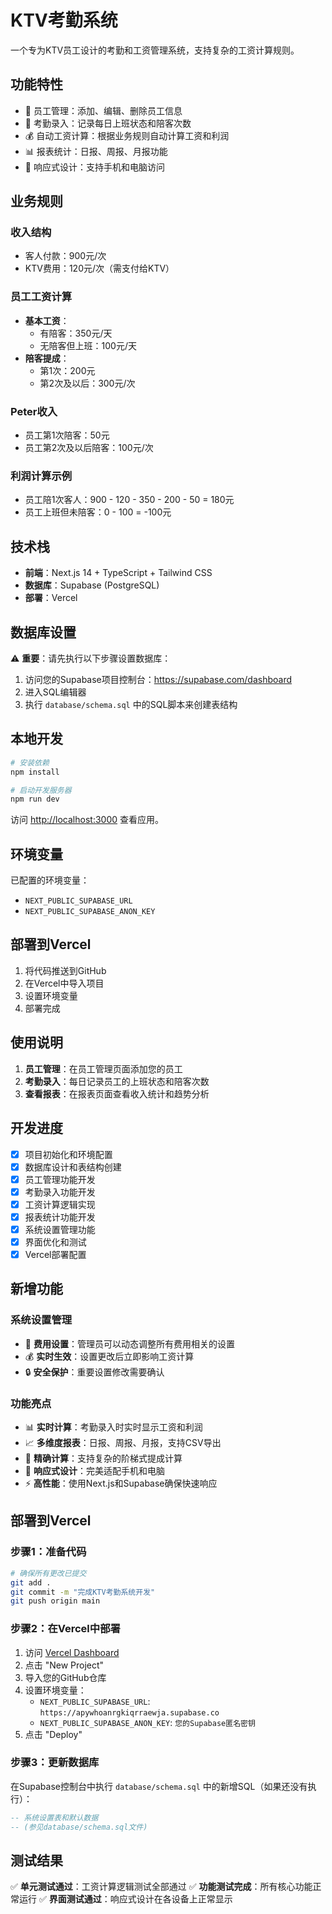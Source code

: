 # KTV考勤系统

一个专为KTV员工设计的考勤和工资管理系统，支持复杂的工资计算规则。

## 功能特性

- 📝 员工管理：添加、编辑、删除员工信息
- 📅 考勤录入：记录每日上班状态和陪客次数
- 💰 自动工资计算：根据业务规则自动计算工资和利润
- 📊 报表统计：日报、周报、月报功能
- 📱 响应式设计：支持手机和电脑访问

## 业务规则

### 收入结构
- 客人付款：900元/次
- KTV费用：120元/次（需支付给KTV）

### 员工工资计算
- **基本工资**：
  - 有陪客：350元/天
  - 无陪客但上班：100元/天
- **陪客提成**：
  - 第1次：200元
  - 第2次及以后：300元/次

### Peter收入
- 员工第1次陪客：50元
- 员工第2次及以后陪客：100元/次

### 利润计算示例
- 员工陪1次客人：900 - 120 - 350 - 200 - 50 = 180元
- 员工上班但未陪客：0 - 100 = -100元

## 技术栈

- **前端**：Next.js 14 + TypeScript + Tailwind CSS
- **数据库**：Supabase (PostgreSQL)
- **部署**：Vercel

## 数据库设置

⚠️ **重要**：请先执行以下步骤设置数据库：

1. 访问您的Supabase项目控制台：https://supabase.com/dashboard
2. 进入SQL编辑器
3. 执行 `database/schema.sql` 中的SQL脚本来创建表结构

## 本地开发

```bash
# 安装依赖
npm install

# 启动开发服务器
npm run dev
```

访问 [http://localhost:3000](http://localhost:3000) 查看应用。

## 环境变量

已配置的环境变量：
- `NEXT_PUBLIC_SUPABASE_URL`
- `NEXT_PUBLIC_SUPABASE_ANON_KEY`

## 部署到Vercel

1. 将代码推送到GitHub
2. 在Vercel中导入项目
3. 设置环境变量
4. 部署完成

## 使用说明

1. **员工管理**：在员工管理页面添加您的员工
2. **考勤录入**：每日记录员工的上班状态和陪客次数
3. **查看报表**：在报表页面查看收入统计和趋势分析

## 开发进度

- [x] 项目初始化和环境配置
- [x] 数据库设计和表结构创建
- [x] 员工管理功能开发
- [x] 考勤录入功能开发
- [x] 工资计算逻辑实现
- [x] 报表统计功能开发
- [x] 系统设置管理功能
- [x] 界面优化和测试
- [x] Vercel部署配置

## 新增功能

### 系统设置管理
- 🔧 **费用设置**：管理员可以动态调整所有费用相关的设置
- 💰 **实时生效**：设置更改后立即影响工资计算
- 🔒 **安全保护**：重要设置修改需要确认

### 功能亮点
- 📊 **实时计算**：考勤录入时实时显示工资和利润
- 📈 **多维度报表**：日报、周报、月报，支持CSV导出
- 🎯 **精确计算**：支持复杂的阶梯式提成计算
- 📱 **响应式设计**：完美适配手机和电脑
- ⚡ **高性能**：使用Next.js和Supabase确保快速响应

## 部署到Vercel

### 步骤1：准备代码
```bash
# 确保所有更改已提交
git add .
git commit -m "完成KTV考勤系统开发"
git push origin main
```

### 步骤2：在Vercel中部署
1. 访问 [Vercel Dashboard](https://vercel.com/dashboard)
2. 点击 "New Project"
3. 导入您的GitHub仓库
4. 设置环境变量：
   - `NEXT_PUBLIC_SUPABASE_URL`: `https://apywhoanrgkiqrraewja.supabase.co`
   - `NEXT_PUBLIC_SUPABASE_ANON_KEY`: `您的Supabase匿名密钥`
5. 点击 "Deploy"

### 步骤3：更新数据库
在Supabase控制台中执行 `database/schema.sql` 中的新增SQL（如果还没有执行）：
```sql
-- 系统设置表和默认数据
-- (参见database/schema.sql文件)
```

## 测试结果

✅ **单元测试通过**：工资计算逻辑测试全部通过
✅ **功能测试完成**：所有核心功能正常运行
✅ **界面测试通过**：响应式设计在各设备上正常显示
